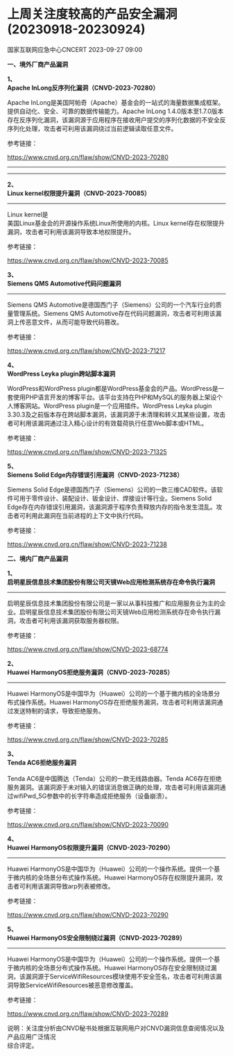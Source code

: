 #  上周关注度较高的产品安全漏洞(20230918-20230924)   
 国家互联网应急中心CNCERT   2023-09-27 09:00  
  
**一、境外厂商产品漏洞**  
  
**1、**  
**Apache InLong反序列化漏洞（CNVD-2023-70280）**  
  
  
Apache InLong是美国阿帕奇（Apache）基金会的一站式的海量数据集成框架。提供自动化、安全、可靠的数据传输能力。Apache InLong 1.4.0版本至1.7.0版本存在反序列化漏洞，该漏洞源于应用程序在接收用户提交的序列化数据的不安全反序列化处理，攻击者可利用该漏洞绕过当前逻辑读取任意文件。  
  
参考链接：  
  
https://www.cnvd.org.cn/flaw/show/CNVD-2023-70280  
  
****  
****  
**2、**  
**Linux kernel权限提升漏洞（CNVD-2023-70085）**  
****  
  
Linux kernel是  
美国Linux基金会的开源操作系统Linux所使用的内核。Linux kernel存在权限提升漏洞，攻击者可利用该漏洞导致本地权限提升。  
  
参考链接：  
  
https://www.cnvd.org.cn/flaw/show/CNVD-2023-70085  
  
**3、**  
**Siemens QMS Automotive代码问题漏洞**  
****  
  
Siemens QMS Automotive是德国西门子（Siemens）公司的一个汽车行业的质量管理系统。Siemens QMS Automotive存在代码问题漏洞，攻击者可利用该漏洞上传恶意文件，从而可能导致代码篡改。  
  
参考链接：  
  
https://www.cnvd.org.cn/flaw/show/CNVD-2023-71217  
  
**4、**  
**WordPress Leyka plugin跨站脚本漏洞**  
  
  
WordPress和WordPress plugin都是WordPress基金会的产品。WordPress是一套使用PHP语言开发的博客平台。该平台支持在PHP和MySQL的服务器上架设个人博客网站。WordPress plugin是一个应用插件。WordPress Leyka plugin
3.30.3及之前版本存在跨站脚本漏洞，该漏洞源于未清理和转义其某些设置，攻击者可利用该漏洞通过注入精心设计的有效载荷执行任意Web脚本或HTML。  
  
参考链接：  
  
https://www.cnvd.org.cn/flaw/show/CNVD-2023-71325  
  
**5、**  
**Siemens Solid Edge内存错误引用漏洞（CNVD-2023-71238）**  
  
Siemens Solid Edge是德国西门子（Siemens）公司的一款三维CAD软件。该软件可用于零件设计、装配设计、钣金设计、焊接设计等行业。Siemens Solid Edge存在内存错误引用漏洞，该漏洞源于程序负责释放内存的指令发生混乱。攻击者可利用此漏洞在当前进程的上下文中执行代码。  
  
参考链接：  
  
  
https://www.cnvd.org.cn/flaw/show/CNVD-2023-71238  
  
  
**二、境内厂商产品漏洞**  
  
**1、**  
**启明星辰信息技术集团股份有限公司天镜Web应用检测系统存在命令执行漏洞**  
****  
  
启明星辰信息技术集团股份有限公司是一家以从事科技推广和应用服务业为主的企业。启明星辰信息技术集团股份有限公司天镜Web应用检测系统存在命令执行漏洞，攻击者可利用该漏洞获取服务器权限。  
  
参考链接：  
  
https://www.cnvd.org.cn/flaw/show/CNVD-2023-68774  
  
**2、**  
**Huawei HarmonyOS拒绝服务漏洞（CNVD-2023-70285）**  
****  
  
  
Huawei HarmonyOS是中国华为（Huawei）公司的一个基于微内核的全场景分布式操作系统。Huawei HarmonyOS存在拒绝服务漏洞，攻击者可利用该漏洞通过发送特制的请求，导致拒绝服务。  
  
参考链接：  
  
https://www.cnvd.org.cn/flaw/show/CNVD-2023-70285  
  
**3、**  
**Tenda AC6拒绝服务漏洞**  
         
Tenda AC6是中国腾达（Tenda）公司的一款无线路由器。Tenda AC6存在拒绝服务漏洞。该漏洞源于未对输入的错误消息做正确的处理，攻击者可利用该漏洞通过wifiPwd_5G参数中的长字符串造成拒绝服务（设备崩溃）。  
  
参考链接：  
  
https://www.cnvd.org.cn/flaw/show/CNVD-2023-70090  
  
**4、**  
**Huawei HarmonyOS权限提升漏洞（CNVD-2023-70290）**  
****  
  
  
Huawei HarmonyOS是中国华为（Huawei）公司的一个操作系统。提供一个基于微内核的全场景分布式操作系统。Huawei HarmonyOS存在权限提升漏洞，攻击者可利用该漏洞导致arp列表被修改。  
  
参考链接：  
  
https://www.cnvd.org.cn/flaw/show/CNVD-2023-70290  
  
**5、**  
**Huawei HarmonyOS安全限制绕过漏洞（CNVD-2023-70289）**  
****  
  
  
Huawei HarmonyOS是中国华为（Huawei）公司的一个操作系统。提供一个基于微内核的全场景分布式操作系统。Huawei HarmonyOS存在安全限制绕过漏洞，该漏洞源于ServiceWifiResources模块使用不安全签名，攻击者可利用该漏洞导致ServiceWifiResources被恶意修改覆盖。  
  
参考链接：  
  
https://www.cnvd.org.cn/flaw/show/CNVD-2023-70289  
  
  
说明：关注度分析由CNVD秘书处根据互联网用户对CNVD漏洞信息查阅情况以及产品应用广泛情况  
综合评定。  
  
